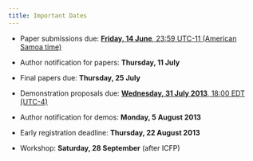 ```yaml
---
title: Important Dates
---
```


* Paper submissions due: [**Friday, 14 June**, 23:59 UTC-11 (American Samoa time)][papertime]

* Author notification for papers: **Thursday, 11 July**

* Final papers due: **Thursday, 25 July**

* Demonstration proposals due: [**Wednesday, 31 July 2013**, 18:00 EDT (UTC-4)][demotime]

* Author notification for demos: **Monday, 5 August 2013**

* Early registration deadline: **Thursday, 22 August 2013**

* Workshop: **Saturday, 28 September** (after ICFP)

[papertime]: http://www.timeanddate.com/worldclock/fixedtime.html?msg=FARM+submissions+due&iso=20130614T2355&p1=1033

[demotime]: http://www.timeanddate.com/worldclock/fixedtime.html?msg=FARM+demo+proposals+due&iso=20130731T18&p1=198

